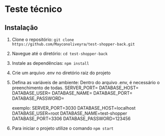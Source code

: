 # Teste técnico

## Instalação

1. Clone o repositório: `git clone https://github.com/Mayconoliveyra/test-shopper-back.git`
2. Navegue até o diretório: `cd test-shopper-back`
3. Instale as dependências: `npm install`
4. Crie um arquivo .env no diretório raiz do projeto
5. Defina as variáveis de ambiente: Dentro do arquivo .env, é necessário o preenchimento de todas.
   SERVER_PORT=
   DATABASE_HOST=
   DATABASE_USER=
   DATABASE_NAME=
   DATABASE_PORT=
   DATABASE_PASSWORD=

   exemplo:
   SERVER_PORT=3030
   DATABASE_HOST=localhost
   DATABASE_USER=root
   DATABASE_NAME=test-shopper
   DATABASE_PORT=3306
   DATABASE_PASSWORD=123456

6. Para iniciar o projeto utilize o comando `npm start`
